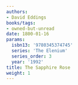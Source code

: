```yaml
---
authors:
- David Eddings
books/tags:
- owned-but-unread
date: 1800-01-16
params:
  isbn13: '9780345374745'
  series: 'The Elenium'
  series_order: 3
  year: '1992'
title: The Sapphire Rose
weight: 1
---
```



<!--more-->